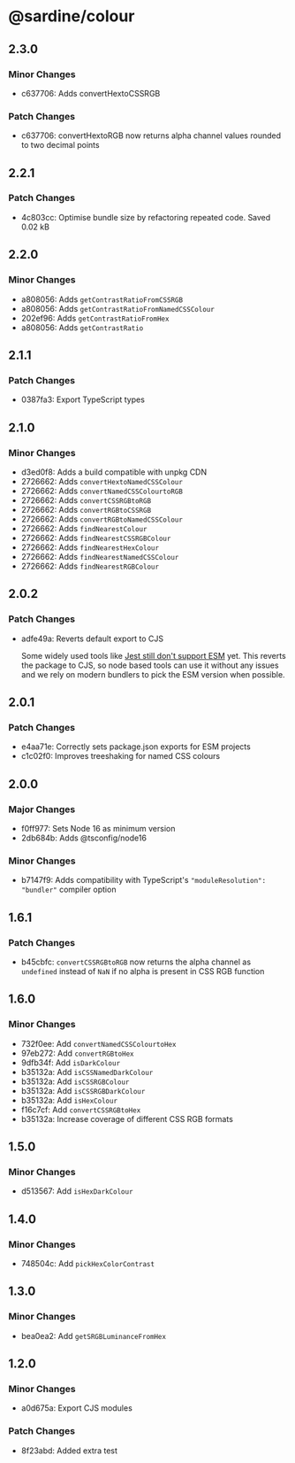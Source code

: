 # @sardine/colour

## 2.3.0

### Minor Changes

- c637706: Adds convertHextoCSSRGB

### Patch Changes

- c637706: convertHextoRGB now returns alpha channel values rounded to two decimal points

## 2.2.1

### Patch Changes

- 4c803cc: Optimise bundle size by refactoring repeated code. Saved 0.02 kB

## 2.2.0

### Minor Changes

- a808056: Adds `getContrastRatioFromCSSRGB`
- a808056: Adds `getContrastRatioFromNamedCSSColour`
- 202ef96: Adds `getContrastRatioFromHex`
- a808056: Adds `getContrastRatio`

## 2.1.1

### Patch Changes

- 0387fa3: Export TypeScript types

## 2.1.0

### Minor Changes

- d3ed0f8: Adds a build compatible with unpkg CDN
- 2726662: Adds `convertHextoNamedCSSColour`
- 2726662: Adds `convertNamedCSSColourtoRGB`
- 2726662: Adds `convertCSSRGBtoRGB`
- 2726662: Adds `convertRGBtoCSSRGB`
- 2726662: Adds `convertRGBtoNamedCSSColour`
- 2726662: Adds `findNearestColour`
- 2726662: Adds `findNearestCSSRGBColour`
- 2726662: Adds `findNearestHexColour`
- 2726662: Adds `findNearestNamedCSSColour`
- 2726662: Adds `findNearestRGBColour`

## 2.0.2

### Patch Changes

- adfe49a: Reverts default export to CJS

  Some widely used tools like [Jest still don't support ESM](https://jestjs.io/docs/ecmascript-modules) yet.
  This reverts the package to CJS, so node based tools can use it without any issues and we rely on modern bundlers to pick the ESM version when possible.

## 2.0.1

### Patch Changes

- e4aa71e: Correctly sets package.json exports for ESM projects
- c1c02f0: Improves treeshaking for named CSS colours

## 2.0.0

### Major Changes

- f0ff977: Sets Node 16 as minimum version
- 2db684b: Adds @tsconfig/node16

### Minor Changes

- b7147f9: Adds compatibility with TypeScript's `"moduleResolution": "bundler"` compiler option

## 1.6.1

### Patch Changes

- b45cbfc: `convertCSSRGBtoRGB` now returns the alpha channel as `undefined` instead of `NaN` if no alpha is present in CSS RGB function

## 1.6.0

### Minor Changes

- 732f0ee: Add `convertNamedCSSColourtoHex`
- 97eb272: Add `convertRGBtoHex`
- 9dfb34f: Add `isDarkColour`
- b35132a: Add `isCSSNamedDarkColour`
- b35132a: Add `isCSSRGBColour`
- b35132a: Add `isCSSRGBDarkColour`
- b35132a: Add `isHexColour`
- f16c7cf: Add `convertCSSRGBtoHex`
- b35132a: Increase coverage of different CSS RGB formats

## 1.5.0

### Minor Changes

- d513567: Add `isHexDarkColour`

## 1.4.0

### Minor Changes

- 748504c: Add `pickHexColorContrast`

## 1.3.0

### Minor Changes

- bea0ea2: Add `getSRGBLuminanceFromHex`

## 1.2.0

### Minor Changes

- a0d675a: Export CJS modules

### Patch Changes

- 8f23abd: Added extra test
